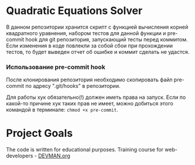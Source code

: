 # Quadratic Equations Solver

В данном репозитории хранится скрипт с функцией вычисления корней квадратного уравнения, набором тестов для данной функции и pre-commit hook для git репозитория, запускающий тесты перед коммитом. Если изменения в коде повлекли за собой сбои при прохождении тестов, то будет выведен отчет об ошибке и коммит сделать не удастся.

### Использование pre-commit hook

После клонирования репозитория необходимо скопировать файл pre-commit по адресу ".git/hooks" в репозитории.

Для работы хук обязательно(!) должен иметь права на запуск. Если по какой-то причине хук таких прав не имеет, можно добиться этого командой в терминале: `chmod +x pre-commit`.

 # Project Goals

The code is written for educational purposes. Training course for web-developers - [DEVMAN.org](https://devman.org)
